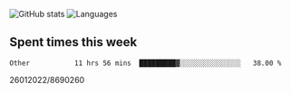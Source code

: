 ![GitHub stats](https://github-readme-stats.vercel.app/api?username=emipa606&theme=github_dark&show_icons=true) 
![Languages](https://github-readme-stats.vercel.app/api/top-langs/?username=emipa606&theme=github_dark&layout=compact)

## Spent times this week
<!--START_SECTION:waka-->

```text
Other           11 hrs 56 mins  █████████▓░░░░░░░░░░░░░░░   38.00 %
```

<!--END_SECTION:waka-->


26012022/8690260
